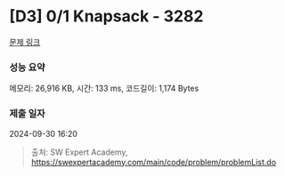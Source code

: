 # [D3] 0/1 Knapsack - 3282 

[문제 링크](https://swexpertacademy.com/main/code/problem/problemDetail.do?contestProbId=AWBJAVpqrzQDFAWr) 

### 성능 요약

메모리: 26,916 KB, 시간: 133 ms, 코드길이: 1,174 Bytes

### 제출 일자

2024-09-30 16:20



> 출처: SW Expert Academy, https://swexpertacademy.com/main/code/problem/problemList.do